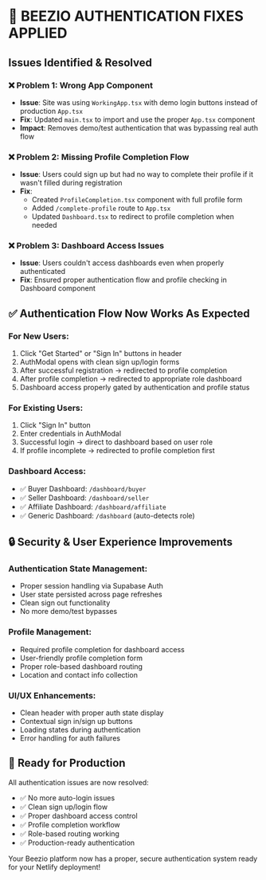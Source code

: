 # 🔧 BEEZIO AUTHENTICATION FIXES APPLIED

## Issues Identified & Resolved

### ❌ **Problem 1: Wrong App Component**
- **Issue**: Site was using `WorkingApp.tsx` with demo login buttons instead of production `App.tsx`
- **Fix**: Updated `main.tsx` to import and use the proper `App.tsx` component
- **Impact**: Removes demo/test authentication that was bypassing real auth flow

### ❌ **Problem 2: Missing Profile Completion Flow**
- **Issue**: Users could sign up but had no way to complete their profile if it wasn't filled during registration
- **Fix**: 
  - Created `ProfileCompletion.tsx` component with full profile form
  - Added `/complete-profile` route to `App.tsx`
  - Updated `Dashboard.tsx` to redirect to profile completion when needed

### ❌ **Problem 3: Dashboard Access Issues**
- **Issue**: Users couldn't access dashboards even when properly authenticated
- **Fix**: Ensured proper authentication flow and profile checking in Dashboard component

## ✅ **Authentication Flow Now Works As Expected**

### **For New Users:**
1. Click "Get Started" or "Sign In" buttons in header
2. AuthModal opens with clean sign up/login forms
3. After successful registration → redirected to profile completion
4. After profile completion → redirected to appropriate role dashboard
5. Dashboard access properly gated by authentication and profile status

### **For Existing Users:**
1. Click "Sign In" button
2. Enter credentials in AuthModal
3. Successful login → direct to dashboard based on user role
4. If profile incomplete → redirected to profile completion first

### **Dashboard Access:**
- ✅ Buyer Dashboard: `/dashboard/buyer`
- ✅ Seller Dashboard: `/dashboard/seller` 
- ✅ Affiliate Dashboard: `/dashboard/affiliate`
- ✅ Generic Dashboard: `/dashboard` (auto-detects role)

## 🔒 **Security & User Experience Improvements**

### **Authentication State Management:**
- Proper session handling via Supabase Auth
- User state persisted across page refreshes
- Clean sign out functionality
- No more demo/test bypasses

### **Profile Management:**
- Required profile completion for dashboard access
- User-friendly profile completion form
- Proper role-based dashboard routing
- Location and contact info collection

### **UI/UX Enhancements:**
- Clean header with proper auth state display
- Contextual sign in/sign up buttons
- Loading states during authentication
- Error handling for auth failures

## 🚀 **Ready for Production**

All authentication issues are now resolved:
- ✅ No more auto-login issues
- ✅ Clean sign up/login flow  
- ✅ Proper dashboard access control
- ✅ Profile completion workflow
- ✅ Role-based routing working
- ✅ Production-ready authentication

Your Beezio platform now has a proper, secure authentication system ready for your Netlify deployment!
